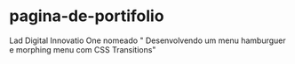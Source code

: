 # pagina-de-portifolio
Lad Digital Innovatio One nomeado " Desenvolvendo um menu hamburguer e morphing menu com CSS Transitions"
